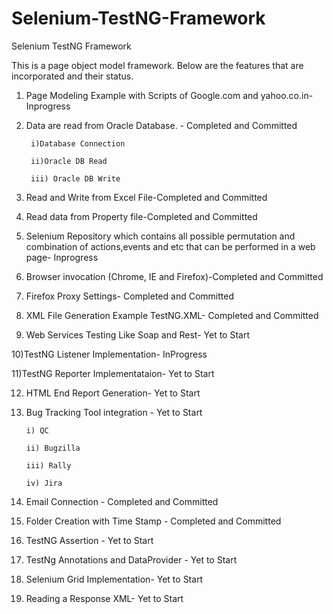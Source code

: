 # Selenium-TestNG-Framework
Selenium TestNG Framework

This is a page object model framework. Below are the features that are incorporated and their status.

1) Page Modeling Example with Scripts of Google.com and yahoo.co.in- Inprogress

2) Data are read from Oracle Database. - Completed and Committed

        i)Database Connection
    
        ii)Oracle DB Read
    
        iii) Oracle DB Write

3) Read and Write from Excel File-Completed and Committed

4) Read data from Property file-Completed and Committed

5) Selenium Repository which contains all possible permutation and  combination of actions,events and etc that can be performed in a web page- Inprogress

6) Browser invocation (Chrome, IE and Firefox)-Completed and Committed

7) Firefox Proxy Settings- Completed and Committed

8) XML File Generation Example TestNG.XML- Completed and Committed

9) Web Services Testing Like Soap and Rest- Yet to Start

10)TestNG Listener Implementation- InProgress

11)TestNG Reporter Implementataion- Yet to Start

12) HTML End Report Generation- Yet to Start

13) Bug Tracking Tool integration - Yet to Start
        
        i) QC
        
        ii) Bugzilla
        
        iii) Rally
        
        iv) Jira

14) Email Connection - Completed and Committed

15) Folder Creation with Time Stamp - Completed and Committed

16) TestNG Assertion - Yet to Start

17) TestNg Annotations and DataProvider - Yet to Start 

18) Selenium Grid Implementation- Yet to Start

19) Reading a Response XML- Yet to Start
